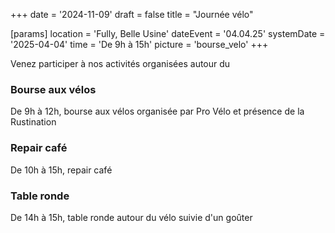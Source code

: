 +++
date = '2024-11-09'
draft = false
title = "Journée vélo"

[params]
location = 'Fully, Belle Usine'
dateEvent = '04.04.25'
systemDate = '2025-04-04'
time = 'De 9h à 15h'
picture = 'bourse_velo'
+++

Venez participer à nos activités organisées autour du

### Bourse aux vélos

De 9h à 12h, bourse aux vélos organisée par Pro Vélo et présence de la Rustination

### Repair café

De 10h à 15h, repair café

### Table ronde

De 14h à 15h, table ronde autour du vélo suivie d'un goûter
